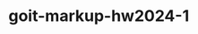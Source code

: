# goit-markup-hw2024-1




<!-- {
    "editor.formatOnType": false,
    "prettier.requireConfig": true,
    "files.autoSave": "onFocusChange",
    "html.format.templating": true,
    "diffEditor.maxFileSize": 30,
    "editor.formatOnPaste": false,
    "eslint.format.enable": true,
    "[html]": {
        "editor.defaultFormatter": "esbenp.prettier-vscode"
    },
    "[css]": {
        "editor.defaultFormatter": "esbenp.prettier-vscode"
    },
    "editor.formatOnSave": true,
    "notebook.defaultFormatter": "esbenp.prettier-vscode",
    "editor.defaultFormatter": "esbenp.prettier-vscode",
    "html.format.enable": false,
    "prettier.enableDebugLogs": true,
    "prettier.bracketSameLine": true,
    "terminal.integrated.defaultProfile.osx": "bash"
} -->
